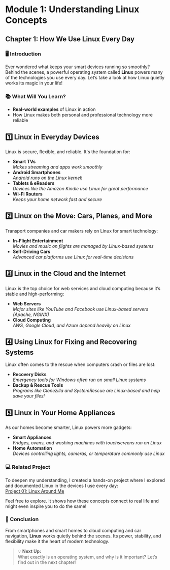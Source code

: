 # Module 1: Understanding Linux Concepts

## Chapter 1: How We Use Linux Every Day

### 🖥️ Introduction

Ever wondered what keeps your smart devices running so smoothly? Behind the scenes, a powerful operating system called **Linux** powers many of the technologies you use every day. Let’s take a look at how Linux quietly works its magic in your life!

### 📚 What Will You Learn?

- **Real-world examples** of Linux in action  
- How Linux makes both personal and professional technology more reliable

## 1️⃣ Linux in Everyday Devices

Linux is secure, flexible, and reliable. It's the foundation for:
- **Smart TVs**  
  _Makes streaming and apps work smoothly_
- **Android Smartphones**  
  _Android runs on the Linux kernel!_
- **Tablets & eReaders**  
  _Devices like the Amazon Kindle use Linux for great performance_
- **Wi-Fi Routers**  
  _Keeps your home network fast and secure_

## 2️⃣ Linux on the Move: Cars, Planes, and More

Transport companies and car makers rely on Linux for smart technology:
- **In-Flight Entertainment**  
  _Movies and music on flights are managed by Linux-based systems_
- **Self-Driving Cars**  
  _Advanced car platforms use Linux for real-time decisions_

## 3️⃣ Linux in the Cloud and the Internet

Linux is the top choice for web services and cloud computing because it’s stable and high-performing:
- **Web Servers**  
  _Major sites like YouTube and Facebook use Linux-based servers (Apache, NGINX)_
- **Cloud Computing**  
  _AWS, Google Cloud, and Azure depend heavily on Linux_

## 4️⃣ Using Linux for Fixing and Recovering Systems

Linux often comes to the rescue when computers crash or files are lost:
- **Recovery Disks**  
  _Emergency tools for Windows often run on small Linux systems_
- **Backup & Rescue Tools**  
  _Programs like Clonezilla and SystemRescue are Linux-based and help save your files!_

## 5️⃣ Linux in Your Home Appliances

As our homes become smarter, Linux powers more gadgets:
- **Smart Appliances**  
  _Fridges, ovens, and washing machines with touchscreens run on Linux_
- **Home Automation**  
  _Devices controlling lights, cameras, or temperature commonly use Linux_

### 💻 Related Project

To deepen my understanding, I created a hands-on project where I explored and documented Linux in the devices I use every day:  
[Project 01: Linux Around Me](https://github.com/anup-moitra/foundational-linux-training/blob/main/Projects/01-linux-around-me.md)

Feel free to explore. It shows how these concepts connect to real life and might even inspire you to do the same!

### 🏁 Conclusion

From smartphones and smart homes to cloud computing and car navigation, **Linux** works quietly behind the scenes. Its power, stability, and flexibility make it the heart of modern technology.

> 💡 **Next Up:**  
> What exactly is an operating system, and why is it important? Let’s find out in the next chapter!
